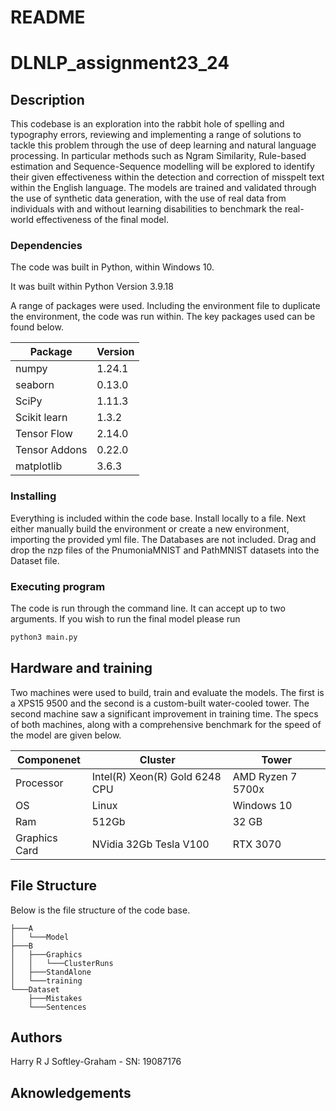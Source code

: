 # README

# DLNLP_assignment23_24

## Description

This codebase is an exploration into the rabbit hole of spelling and typography errors, reviewing and implementing a range of solutions to tackle this problem through the use of deep learning and natural language processing. In particular methods such as Ngram Similarity, Rule-based estimation and Sequence-Sequence modelling will be explored to identify their given effectiveness within the detection and correction of misspelt text within the English language. The models are trained and validated through the use of synthetic data generation, with the use of real data from individuals with and without learning disabilities to benchmark the real-world effectiveness of the final model.

### Dependencies

The code was built in Python, within Windows 10.

It was built within Python Version 3.9.18

A range of packages were used. Including the environment file to duplicate the environment, the code was run within. The key packages used can be found below.

| Package | Version |
| --- | --- |
| numpy | 1.24.1 |
| seaborn | 0.13.0 |
| SciPy | 1.11.3 |
| Scikit learn | 1.3.2 |
| Tensor Flow | 2.14.0 |
| Tensor Addons | 0.22.0 |
| matplotlib | 3.6.3 |

### Installing

Everything is included within the code base. 
Install locally to a file. Next either manually build the environment or create a new environment, importing the provided yml file. The Databases are not included. 
Drag and drop the nzp files of the PnumoniaMNIST and PathMNIST datasets into the Dataset file.

### Executing program

The code is run through the command line. It can accept up to two arguments. If you wish to run the final model please run
```python
python3 main.py
```


## Hardware and training

Two machines were used to build, train and evaluate the models. The first is a XPS15 9500 and the second is a custom-built water-cooled tower. The second machine saw a significant improvement in training time. The specs of both machines, along with a comprehensive benchmark for the speed of the model are given below.

| Componenet | Cluster | Tower |
| --- | --- | --- |
| Processor | Intel(R) Xeon(R) Gold 6248 CPU | AMD Ryzen 7 5700x |
| OS | Linux |  Windows 10 |
| Ram | 512Gb | 32 GB |
| Graphics Card | NVidia 32Gb Tesla V100 | RTX 3070 |

## File Structure

Below is the file structure of the code base.
```
├───A
│   └───Model
├───B
│   ├───Graphics
│   │   └───ClusterRuns
│   ├───StandAlone
│   └───training
└───Dataset
    ├───Mistakes
    └───Sentences
```

## Authors

Harry R J Softley-Graham  - SN: 19087176

## Aknowledgements

